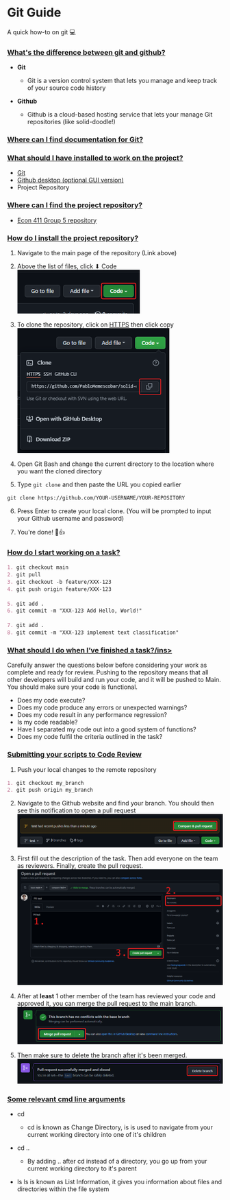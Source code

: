 # __Git Guide__

A quick how-to on git 💻

### __<ins>What's the difference between git and github?</ins>__
- __Git__
  - Git is a version control system that lets you manage and keep track of your source code history

- __Github__
  - Github is a cloud-based hosting service that lets your manage Git repositories (like solid-doodle!)

### __<ins>Where can I find documentation for Git?</ins>__

### __<ins>What should I have installed to work on the project?</ins>__
- [Git](https://git-scm.com/downloads)
- [Github desktop (optional GUI version)](https://desktop.github.com/)
- Project Repository

### __<ins>Where can I find the project repository?</ins>__
- [Econ 411 Group 5 repository](https://github.com/PabloMemescobar/solid-doodle)

### __<ins>How do I install the project repository?</ins>__
1. Navigate to the main page of the repository (Link above)

2. Above the list of files, click ⬇ Code  
  ![Image](https://raw.githubusercontent.com/PabloMemescobar/solid-doodle/gh-pages/SiteImages/image843.png)

3. To clone the repository, click on <ins>HTTPS</ins> then click copy
  ![Image](https://raw.githubusercontent.com/PabloMemescobar/solid-doodle/gh-pages/SiteImages/image861.png)

4. Open Git Bash and change the current directory to the location where you want the cloned directory

5. Type `git clone` and then paste the URL you copied earlier
  ```markdown
  git clone https://github.com/YOUR-USERNAME/YOUR-REPOSITORY
  ```
6. Press Enter to create your local clone. (You will be prompted to input your Github username and password)

7. You're done! 🥳👍

### __<ins>How do I start working on a task?</ins>__
```markdown
1. git checkout main
2. git pull
3. git checkout -b feature/XXX-123
4. git push origin feature/XXX-123

5. git add .
6. git commit -m "XXX-123 Add Hello, World!"

7. git add .
8. git commit -m "XXX-123 implement text classification"
```

### __<ins>What should I do when I’ve finished a task?/ins>__
Carefully answer the questions below before considering your work as complete and ready for review.
Pushing to the repository means that all other developers will build and run your code, and it will be pushed to Main. You should make sure your code is functional.

* Does my code execute?
* Does my code produce any errors or unexpected warnings?
* Does my code result in any performance regression?
* Is my code readable?
* Have I separated my code out into a good system of functions?
* Does my code fulfil the criteria outlined in the task?

### __<ins>Submitting your scripts to Code Review</ins>__
1. Push your local changes to the remote repository
```markdown
1. git checkout my_branch
2. git push origin my_branch
```
2. Navigate to the Github website and find your branch. You should then see this notification to open a pull request
  ![Image](https://raw.githubusercontent.com/PabloMemescobar/solid-doodle/gh-pages/SiteImages/image877.png)

3. First fill out the description of the task. Then add everyone on the team as reviewers. Finally, create the pull request.
  ![Image](https://raw.githubusercontent.com/PabloMemescobar/solid-doodle/gh-pages/SiteImages/image893.png)

4. After at __least__ 1 other member of the team has reviewed your code and approved it, you can merge the pull request to the main branch.
  ![Image](https://raw.githubusercontent.com/PabloMemescobar/solid-doodle/gh-pages/SiteImages/image921.png)

5. Then make sure to delete the branch after it's been merged. 
  ![Image](https://raw.githubusercontent.com/PabloMemescobar/solid-doodle/gh-pages/SiteImages/image937.png)

### __<ins>Some relevant cmd line arguments</ins>__
- cd 
  - cd is known as Change Directory, is is used to navigate from your current working directory into one of it's children

- cd ..
  - By adding .. after cd instead of a directory, you go up from your current working directory to it's parent

- ls
  ls is known as List Information, it gives you information about files and directories within the file system


<!-- ### Markdown
 
Syntax highlighted code block

# Header 1
## Header 2
### Header 3

- Bulleted
- List

1. Numbered
2. List

**Bold** and _Italic_ and `Code` text

[Link](url) and ![Image](src)
```

For more details see [GitHub Flavored Markdown](https://guides.github.com/features/mastering-markdown/).

### Jekyll Themes

Your Pages site will use the layout and styles from the Jekyll theme you have selected in your [repository settings](https://github.com/PabloMemescobar/solid-doodle/settings/pages). The name of this theme is saved in the Jekyll `_config.yml` configuration file.

### Support or Contact

Having trouble with Pages? Check out our [documentation](https://docs.github.com/categories/github-pages-basics/) or [contact support](https://support.github.com/contact) and we’ll help you sort it out. -->
